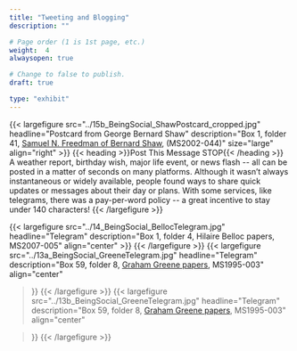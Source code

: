 ```yaml
---
title: "Tweeting and Blogging"
description: ""

# Page order (1 is 1st page, etc.)
weight:  4
alwaysopen: true

# Change to false to publish.
draft: true

type: "exhibit"
---
```


{{< largefigure src="../15b_BeingSocial_ShawPostcard_cropped.jpg"
                headline="Postcard from George Bernard Shaw"
                description="Box 1, folder 41, [Samuel N. Freedman of Bernard Shaw](https://bc-primo.hosted.exlibrisgroup.com/primo-explore/fulldisplay?docid=ALMA-BC21354365750001021&context=L&vid=bclib_new&search_scope=bcl&tab=bcl_only&lang=en_US), (MS2002-044)"
                size="large" align="right" >}}
{{< heading >}}Post This Message STOP{{< /heading >}}  
A weather report, birthday wish, major life event, or news flash -- all can be posted in a matter of seconds on many platforms. Although it wasn’t always instantaneous or widely available, people found ways to share quick updates or messages about their day or plans. With some services, like telegrams, there was a pay-per-word policy -- a great incentive to stay under 140 characters!
{{< /largefigure >}}



{{< largefigure src="../14_BeingSocial_BellocTelegram.jpg"
            headline="Telegram"
            description="Box 1, folder 4, Hilaire Belloc papers, MS2007-005"
            align="center"
        >}}
{{< /largefigure >}}
{{< largefigure src="../13a_BeingSocial_GreeneTelegram.jpg"
            headline="Telegram"
            description="Box 59, folder 8, [Graham Greene papers](https://bc-primo.hosted.exlibrisgroup.com/primo-explore/fulldisplay?docid=ALMA-BC21351254200001021&context=L&vid=bclib_new&search_scope=bcl&tab=bcl_only&lang=en_US), MS1995-003"
            align="center"

>}}
{{< /largefigure >}}
{{< largefigure src="../13b_BeingSocial_GreeneTelegram.jpg"
            headline="Telegram"
            description="Box 59, folder 8, [Graham Greene papers](https://bc-primo.hosted.exlibrisgroup.com/primo-explore/fulldisplay?docid=ALMA-BC21351254200001021&context=L&vid=bclib_new&search_scope=bcl&tab=bcl_only&lang=en_US), MS1995-003"
            align="center"

>}}
{{< /largefigure >}}
